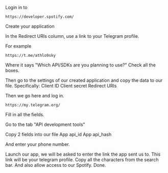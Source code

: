 Login in to
```
https://developer.spotify.com/
```
Create your application

In the Redirect URIs column, use a link to your Telegram profile.

For example
```
https://t.me/athlo9sky
```

Where it says "Which API/SDKs are you planning to use?"
Check all the boxes.

Then go to the settings of our created application and copy the data to our file. Specifically:
Client ID
Client secret
Redirect URIs

Then we go here and log in.
```
https://my.telegram.org/
```
Fill in all the fields.

Go to the tab "API development tools"

Copy 2 fields into our file
App api_id
App api_hash

And enter your phone number.

Launch our app, we will be asked to enter the link the app sent us to. This link will be your telegram profile. Copy all the characters from the search bar. 
And also allow access to our Spotify.
Done.
